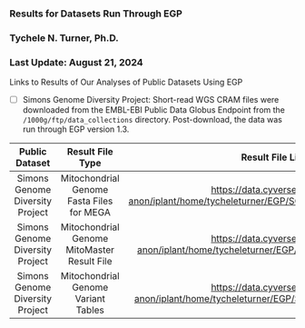 ### Results for Datasets Run Through EGP
### Tychele N. Turner, Ph.D.
### Last Update: August 21, 2024

Links to Results of Our Analyses of Public Datasets Using EGP

- [ ] Simons Genome Diversity Project: Short-read WGS CRAM files were downloaded from the EMBL-EBI Public Data Globus Endpoint from the `/1000g/ftp/data_collections` directory. Post-download, the data was run through EGP version 1.3.

| Public Dataset | Result File Type | Result File Link |
| :---: | :---: | :---: |
| Simons Genome Diversity Project | Mitochondrial Genome Fasta Files for MEGA | https://data.cyverse.org/dav-anon/iplant/home/tycheleturner/EGP/SGDP/mtgenome_fasta.tar.bz2 | 
| Simons Genome Diversity Project | Mitochondrial Genome MitoMaster Result File | https://data.cyverse.org/dav-anon/iplant/home/tycheleturner/EGP/SGDP/haplogroups.tar.bz2 |
| Simons Genome Diversity Project | Mitochondrial Genome Variant Tables | https://data.cyverse.org/dav-anon/iplant/home/tycheleturner/EGP/SGDP/variant_tables.tar.bz2 |

